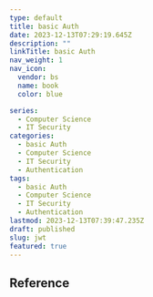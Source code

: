 ```yaml
---
type: default
title: basic Auth
date: 2023-12-13T07:29:19.645Z
description: ""
linkTitle: basic Auth
nav_weight: 1
nav_icon:
  vendor: bs
  name: book
  color: blue

series:
  - Computer Science
  - IT Security
categories:
  - basic Auth
  - Computer Science
  - IT Security
  - Authentication
tags:
  - basic Auth
  - Computer Science
  - IT Security
  - Authentication
lastmod: 2023-12-13T07:39:47.235Z
draft: published
slug: jwt
featured: true
---
```


## Reference
